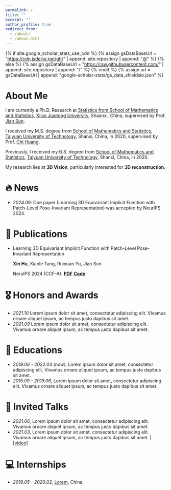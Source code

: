 ```yaml
---
permalink: /
title: ""
excerpt: ""
author_profile: true
redirect_from: 
  - /about/
  - /about.html
---
```


{% if site.google_scholar_stats_use_cdn %}
{% assign gsDataBaseUrl = "https://cdn.jsdelivr.net/gh/" | append: site.repository | append: "@" %}
{% else %}
{% assign gsDataBaseUrl = "https://raw.githubusercontent.com/" | append: site.repository | append: "/" %}
{% endif %}
{% assign url = gsDataBaseUrl | append: "google-scholar-stats/gs_data_shieldsio.json" %}

<span class='anchor' id='about-me'></span>

# About Me

I am currently a Ph.D. Research at [Statistics from School of Mathematics and Statistics](http://math.xjtu.edu.cn), [Xi’an Jiaotong University](http://www.xjtu.edu.cn), Shaanxi, China, supervised by Prof. [Jian Sun](https://gr.xjtu.edu.cn/en/web/jiansun).

I received my M.S. degree from [School of Mathematics and Statistics](https://math.tyut.edu.cn), [Taiyuan University of Technology](https://www.tyut.edu.cn), Shanxi, China, in 2020, supervised by Prof. [Chi Huang](https://it.swufe.edu.cn/info/1119/14718.htm).

Previously, I received my B.S. degree from [School of Mathematics and Statistics](https://math.tyut.edu.cn), [Taiyuan University of Technology](https://www.tyut.edu.cn), Shanxi, China, in 2020.

My research lies at **3D Vision**, particularly interested for **3D reconstruction**.   

# 🔥 News
- *2024.09*: One paper (Learning 3D Equivariant Implicit Function with Patch-Level Pose-Invariant Representation) was accepted by NeurIPS 2024.

# 📝 Publications 

- Learning 3D Equivariant Implicit Function with Patch-Level Pose-Invariant Representation

    **Xin Hu**, Xiaole Tang, Ruixuan Yu, Jian Sun

    NeruIPS 2024 (CCF-A). [**PDF**](https://openreview.net/pdf?id=aXS1pwMa8I) [**Code**](https://github.com/mathXin112/PEIF)


# 🎖 Honors and Awards
- *2021.10* Lorem ipsum dolor sit amet, consectetur adipiscing elit. Vivamus ornare aliquet ipsum, ac tempus justo dapibus sit amet. 
- *2021.09* Lorem ipsum dolor sit amet, consectetur adipiscing elit. Vivamus ornare aliquet ipsum, ac tempus justo dapibus sit amet. 

# 📖 Educations
- *2019.06 - 2022.04 (now)*, Lorem ipsum dolor sit amet, consectetur adipiscing elit. Vivamus ornare aliquet ipsum, ac tempus justo dapibus sit amet. 
- *2015.09 - 2019.06*, Lorem ipsum dolor sit amet, consectetur adipiscing elit. Vivamus ornare aliquet ipsum, ac tempus justo dapibus sit amet. 

# 💬 Invited Talks
- *2021.06*, Lorem ipsum dolor sit amet, consectetur adipiscing elit. Vivamus ornare aliquet ipsum, ac tempus justo dapibus sit amet. 
- *2021.03*, Lorem ipsum dolor sit amet, consectetur adipiscing elit. Vivamus ornare aliquet ipsum, ac tempus justo dapibus sit amet.  \| [\[video\]](https://github.com/)

# 💻 Internships
- *2019.05 - 2020.02*, [Lorem](https://github.com/), China.
